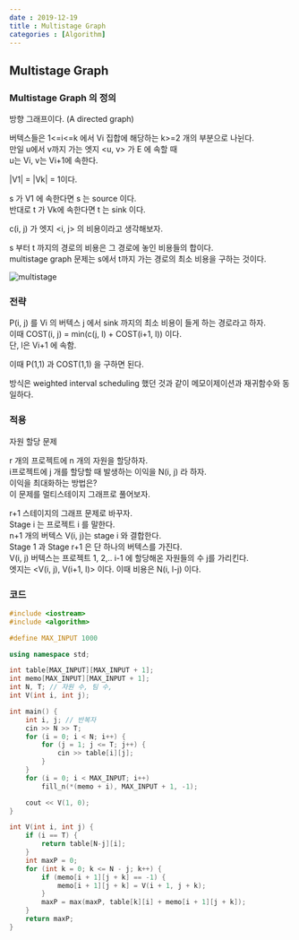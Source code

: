 ```yaml
---
date : 2019-12-19
title : Multistage Graph
categories : [Algorithm]
---
```


## Multistage Graph

### Multistage Graph 의 정의 

방향 그래프이다. (A directed graph)  

버텍스들은 1<=i<=k 에서 Vi 집합에 해당하는 k>=2 개의 부분으로 나뉜다.  
만일 u에서 v까지 가는 엣지 <u, v> 가 E 에 속할 때  
u는 Vi, v는 Vi+1에 속한다.  

|V1| = |Vk| = 1이다.  

s 가 V1 에 속한다면 s 는 source 이다.  
반대로 t 가 Vk에 속한다면 t 는 sink 이다.  

c(i, j) 가 엣지 <i, j> 의 비용이라고 생각해보자.  

s 부터 t 까지의 경로의 비용은 그 경로에 놓인 비용들의 합이다.  
multistage graph 문제는 s에서 t까지 가는 경로의 최소 비용을 구하는 것이다.  

![multistage](https://user-images.githubusercontent.com/22045424/71179098-dae22c00-22b2-11ea-8664-078fe80f7307.png)


### 전략 

P(i, j) 를 Vi 의 버텍스 j 에서 sink 까지의 최소 비용이 들게 하는 경로라고 하자.  
이때 COST(i, j) = min(c(j, l) + COST(i+1, l)) 이다.  
단, l은 Vi+1 에 속함.  

이때 P(1,1) 과 COST(1,1) 을 구하면 된다.  

방식은 weighted interval scheduling 했던 것과 같이 메모이제이션과 재귀함수와 동일하다.  



### 적용

자원 할당 문제  

r 개의 프로젝트에 n 개의 자원을 할당하자.  
i프로젝트에 j 개를 할당할 때 발생하는 이익을 N(i, j) 라 하자.  
이익을 최대화하는 방법은?  
이 문제를 멀티스테이지 그래프로 풀어보자.  

r+1 스테이지의 그래프 문제로 바꾸자.  
Stage i 는 프로젝트 i 를 말한다.  
n+1 개의 버텍스 V(i, j)는 stage i 와 결합한다.  
Stage 1 과 Stage r+1 은 단 하나의 버텍스를 가진다.  
V(i, j) 버텍스는 프로젝트 1, 2,.. i-1 에 할당해온 자원들의 수 j를 가리킨다.  
엣지는 <V(i, j), V(i+1, l)> 이다. 이때 비용은 N(i, l-j) 이다.  


### 코드

```c++
#include <iostream>
#include <algorithm>

#define MAX_INPUT 1000

using namespace std;

int table[MAX_INPUT][MAX_INPUT + 1];
int memo[MAX_INPUT][MAX_INPUT + 1];
int N, T; // 자원 수, 팀 수,
int V(int i, int j);

int main() {
	int i, j; // 반복자
	cin >> N >> T;
	for (i = 0; i < N; i++) {
		for (j = 1; j <= T; j++) {
			cin >> table[i][j];
		}
	}
	for (i = 0; i < MAX_INPUT; i++)
		fill_n(*(memo + i), MAX_INPUT + 1, -1);

	cout << V(1, 0);
}

int V(int i, int j) {
	if (i == T) {
		return table[N-j][i];
	}
	int maxP = 0;
	for (int k = 0; k <= N - j; k++) {
		if (memo[i + 1][j + k] == -1) {
			memo[i + 1][j + k] = V(i + 1, j + k);
		}
		maxP = max(maxP, table[k][i] + memo[i + 1][j + k]);
	}
	return maxP;
}
```
